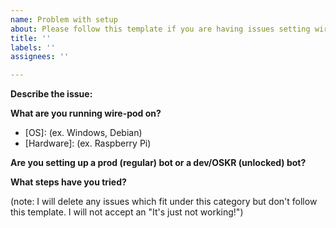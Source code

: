 ```yaml
---
name: Problem with setup
about: Please follow this template if you are having issues setting wire-pod up.
title: ''
labels: ''
assignees: ''

---
```


**Describe the issue:**

**What are you running wire-pod on?**
  - [OS]: (ex. Windows, Debian)
  - [Hardware]: (ex. Raspberry Pi)

**Are you setting up a prod (regular) bot or a dev/OSKR (unlocked) bot?**

**What steps have you tried?**

(note: I will delete any issues which fit under this category but don't follow this template. I will not accept an "It's just not working!")
